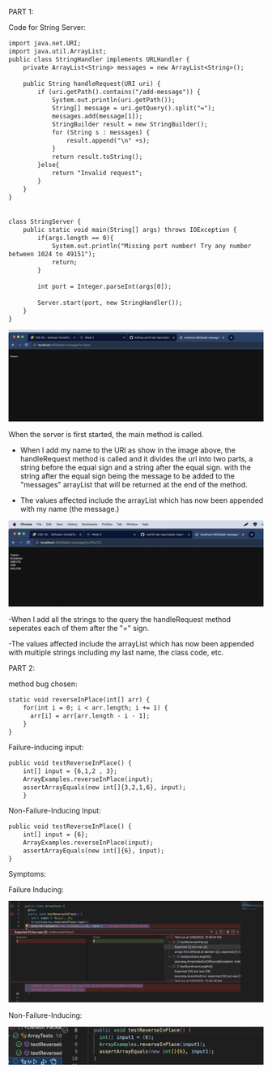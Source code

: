 PART 1:


Code for String Server:

```import java.io.IOException;
import java.net.URI;
import java.util.ArrayList;
public class StringHandler implements URLHandler {
    private ArrayList<String> messages = new ArrayList<String>();
    
    public String handleRequest(URI uri) {
        if (uri.getPath().contains("/add-message")) {
            System.out.println(uri.getPath());
            String[] message = uri.getQuery().split("=");
            messages.add(message[1]);
            StringBuilder result = new StringBuilder();
            for (String s : messages) {
                result.append("\n" +s);
            }
            return result.toString();
        }else{
            return "Invalid request";
        }
    }
}


class StringServer {
    public static void main(String[] args) throws IOException {
        if(args.length == 0){
            System.out.println("Missing port number! Try any number between 1024 to 49151");
            return;
        }

        int port = Integer.parseInt(args[0]);

        Server.start(port, new StringHandler());
    }
}
```
![SCREENSHOT](./screenshot1.png)




When the server is first started, the main method is called.

- When I add my name to the URI as show in the image above, the handleRequest method is called and it divides the url into two parts, a string before the equal sign and a string after the equal sign. with the string after the equal sign being the message to be added to the "messages" arrayList that will be returned at the end of the method.

- The values affected include the arrayList which has now been appended with my name (the message.)



![SCREENSHOT](./screenshot2.png)



-When I add all the strings to the query the handleRequest method seperates each of them after the "=" sign.

-The values affected include the arrayList which has now been appended with multiple strings including my last name, the class code, etc.



PART 2:

method bug chosen: 

```
static void reverseInPlace(int[] arr) {
    for(int i = 0; i < arr.length; i += 1) {
      arr[i] = arr[arr.length - i - 1];
    }
}
```



Failure-inducing input:

```
public void testReverseInPlace() {
    int[] input = {6,1,2 , 3};
    ArrayExamples.reverseInPlace(input);
    assertArrayEquals(new int[]{3,2,1,6}, input);
	}
```

Non-Failure-Inducing Input:

```
public void testReverseInPlace() {
    int[] input = {6};
    ArrayExamples.reverseInPlace(input);
    assertArrayEquals(new int[]{6}, input);
}
```

Symptoms:


Failure Inducing:

![SCREENSHOT](./screenshot3.png)






Non-Failure-Inducing:

![SCREENSHOT](./screenshot4.png)






